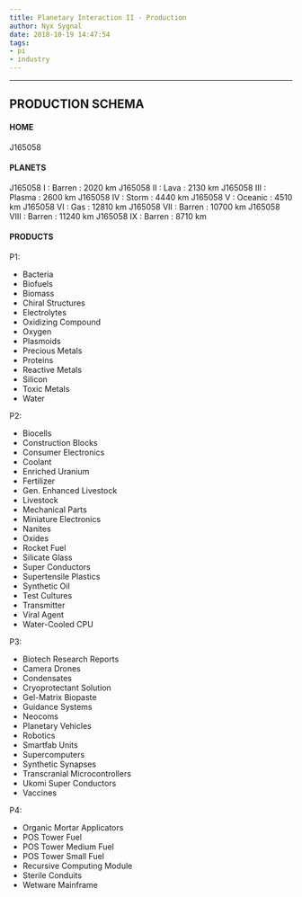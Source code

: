 ```yaml
---
title: Planetary Interaction II - Production
author: Nyx Sygnal
date: 2018-10-19 14:47:54
tags:
- pi
- industry
---
```

***

## PRODUCTION SCHEMA

#### HOME
J165058

#### PLANETS
J165058 I : Barren : 2020 km
J165058 II : Lava : 2130 km
J165058 III : Plasma : 2600 km
J165058 IV : Storm : 4440 km
J165058 V : Oceanic : 4510 km
J165058 VI : Gas : 12810 km
J165058 VII : Barren : 10700 km
J165058 VIII : Barren : 11240 km
J165058 IX : Barren : 8710 km

#### PRODUCTS
P1:
- Bacteria
- Biofuels
- Biomass
- Chiral Structures
- Electrolytes
- Oxidizing Compound
- Oxygen
- Plasmoids
- Precious Metals
- Proteins
- Reactive Metals
- Silicon
- Toxic Metals
- Water

P2:
- Biocells
- Construction Blocks
- Consumer Electronics
- Coolant
- Enriched Uranium
- Fertilizer
- Gen. Enhanced Livestock
- Livestock
- Mechanical Parts
- Miniature Electronics
- Nanites
- Oxides
- Rocket Fuel
- Silicate Glass
- Super Conductors
- Supertensile Plastics
- Synthetic Oil
- Test Cultures
- Transmitter
- Viral Agent
- Water-Cooled CPU

P3:
- Biotech Research Reports
- Camera Drones
- Condensates
- Cryoprotectant Solution
- Gel-Matrix Biopaste
- Guidance Systems
- Neocoms
- Planetary Vehicles
- Robotics
- Smartfab Units
- Supercomputers
- Synthetic Synapses
- Transcranial Microcontrollers
- Ukomi Super Conductors
- Vaccines

P4:
- Organic Mortar Applicators
- POS Tower Fuel
- POS Tower Medium Fuel
- POS Tower Small Fuel
- Recursive Computing Module
- Sterile Conduits
- Wetware Mainframe
